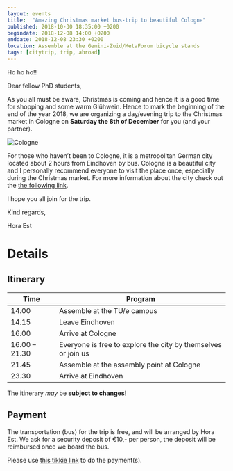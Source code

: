```yaml
---
layout: events
title:  "Amazing Christmas market bus-trip to beautiful Cologne"
published: 2018-10-30 18:35:00 +0200
begindate: 2018-12-08 14:00 +0200
enddate: 2018-12-08 23:30 +0200
location: Assemble at the Gemini-Zuid/MetaForum bicycle stands
tags: [citytrip, trip, abroad]
---
```


Ho ho ho!!

Dear fellow PhD students,

As you all must be aware, Christmas is coming and hence it is a good time for shopping and some warm Glühwein. Hence to mark the beginning of the end of the year 2018, we are organizing a day/evening trip to the Christmas market in Cologne on **Saturday the 8th of December** for you (and your partner).

![Cologne](https://upload.wikimedia.org/wikipedia/commons/2/2a/Cologne_montage.png)

For those who haven’t been to Cologne, it is a metropolitan German city located about 2 hours from Eindhoven by bus. Cologne is a beautiful city and I personally recommend everyone to visit the place once, especially during the Christmas market. For more information about the city check out the [the following link][cologne-info-link].

I hope you all join for the trip.

Kind regards,

Hora Est

# Details

## Itinerary

Time    | Program
------- | -------
14.00   | Assemble at the TU/e campus
14.15   | Leave Eindhoven
16.00   | Arrive at Cologne
16.00 – 21.30   | Everyone is free to explore the city by themselves or join us
21.45   | Assemble at the assembly point at Cologne
23.30   | Arrive at Eindhoven

The itinerary *may* be **subject to changes**!

## Payment

The transportation (bus) for the trip is free, and will be arranged by Hora Est. We ask for a security deposit of €10,- per person, the deposit will be reimbursed once we board the bus.

Please use [this tikkie link][tikkie-link] to do the payment(s).

[cologne-info-link]:https://www.cologne.de/events/christmas-markets
[tikkie-link]: https://tikkie.me/pay/fo805qn91pgm4d20orr4
